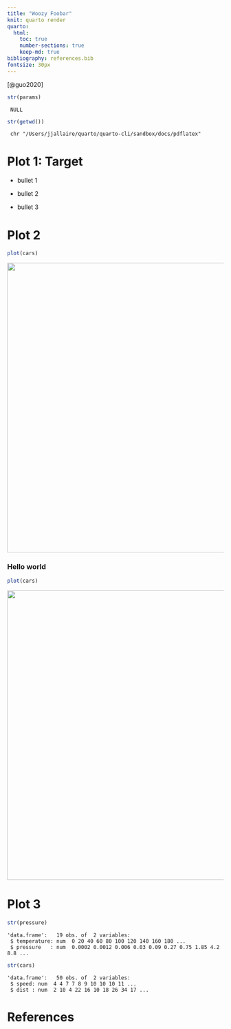 ```yaml
---
title: "Woozy Foobar"
knit: quarto render
quarto:
  html:
    toc: true
    number-sections: true
    keep-md: true
bibliography: references.bib
fontsize: 30px
---
```


[@guo2020]


```r
str(params)
```

```
 NULL
```

```r
str(getwd())
```

```
 chr "/Users/jjallaire/quarto/quarto-cli/sandbox/docs/pdflatex"
```

# Plot 1: Target

-   bullet 1

-   bullet 2

-   bullet 3

# Plot 2


```r
plot(cars)
```

<img src="test_files/figure-html/unnamed-chunk-2-1.png" width="672" />


### Hello world


```r
plot(cars)
```

<img src="test_files/figure-html/gui-boy-1.png" width="672" />

# Plot 3


```r
str(pressure)
```

```
'data.frame':	19 obs. of  2 variables:
 $ temperature: num  0 20 40 60 80 100 120 140 160 180 ...
 $ pressure   : num  0.0002 0.0012 0.006 0.03 0.09 0.27 0.75 1.85 4.2 8.8 ...
```

```r
str(cars)
```

```
'data.frame':	50 obs. of  2 variables:
 $ speed: num  4 4 7 7 8 9 10 10 10 11 ...
 $ dist : num  2 10 4 22 16 10 18 26 34 17 ...
```

# References
